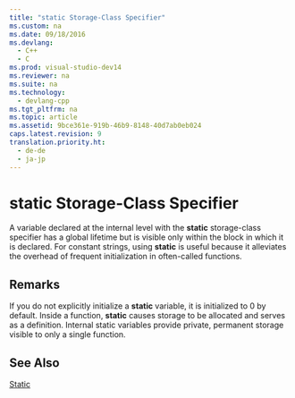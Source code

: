 ```yaml
---
title: "static Storage-Class Specifier"
ms.custom: na
ms.date: 09/18/2016
ms.devlang: 
  - C++
  - C
ms.prod: visual-studio-dev14
ms.reviewer: na
ms.suite: na
ms.technology: 
  - devlang-cpp
ms.tgt_pltfrm: na
ms.topic: article
ms.assetid: 9bce361e-919b-46b9-8148-40d7ab0eb024
caps.latest.revision: 9
translation.priority.ht: 
  - de-de
  - ja-jp
---
```

# static Storage-Class Specifier
A variable declared at the internal level with the **static** storage-class specifier has a global lifetime but is visible only within the block in which it is declared. For constant strings, using **static** is useful because it alleviates the overhead of frequent initialization in often-called functions.  
  
## Remarks  
 If you do not explicitly initialize a **static** variable, it is initialized to 0 by default. Inside a function, **static** causes storage to be allocated and serves as a definition. Internal static variables provide private, permanent storage visible to only a single function.  
  
## See Also  
 [Static](../vs140/Static--C---.md)